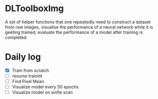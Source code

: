 # DLToolboxImg
A set of helper functions that one repeatedly need to construct a dataset from raw images, visualise the performance of a neural network while it is geeting trained, evaluate the performance of a model after training is completed. 

# Daily log

* [X] Train from scratch
* [ ] resume trainint
* [ ] Find Pixel Mean
* [ ] Visualize model every 50 epochs
* [ ] Visualize model on sinfle scan
